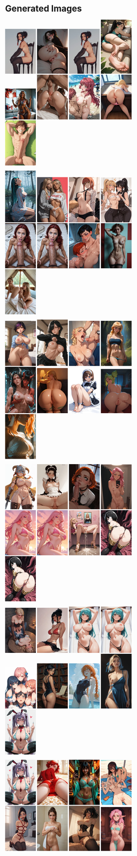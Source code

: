 # Generated Images



<img src="2025_10_09_01_thumb.webp" width="100"/> <img src="2025_10_09_02_thumb.webp" width="100"/> <img src="2025_10_09_03_thumb.webp" width="100"/> <img src="2025_10_09_04_thumb.webp" width="100"/> <img src="2025_10_09_05_thumb.webp" width="100"/> <img src="2025_10_09_06_thumb.webp" width="100"/> <img src="2025_10_09_07_thumb.webp" width="100"/> <img src="2025_10_09_08_thumb.webp" width="100"/> <img src="2025_10_09_09_thumb.webp" width="100"/>

<img src="2025_10_09_10_thumb.webp" width="100"/> <img src="2025_10_09_11_thumb.webp" width="100"/> <img src="2025_10_09_12_thumb.webp" width="100"/> <img src="2025_10_09_13_thumb.webp" width="100"/> <img src="2025_10_09_14_thumb.webp" width="100"/> <img src="2025_10_09_15_thumb.webp" width="100"/> <img src="2025_10_09_16_thumb.webp" width="100"/> <img src="2025_10_09_17_thumb.webp" width="100"/> <img src="2025_10_09_18_thumb.webp" width="100"/>

<img src="2025_10_09_19_thumb.webp" width="100"/> <img src="2025_10_09_20_thumb.webp" width="100"/> <img src="2025_10_09_21_thumb.webp" width="100"/> <img src="2025_10_09_22_thumb.webp" width="100"/> <img src="2025_10_09_23_thumb.webp" width="100"/> <img src="2025_10_09_24_thumb.webp" width="100"/> <img src="2025_10_09_25_thumb.webp" width="100"/> <img src="2025_10_09_26_thumb.webp" width="100"/> <img src="2025_10_09_27_thumb.webp" width="100"/>

<img src="2025_10_09_28_thumb.webp" width="100"/> <img src="2025_10_09_29_thumb.webp" width="100"/> <img src="2025_10_09_30_thumb.webp" width="100"/> <img src="2025_10_09_31_thumb.webp" width="100"/> <img src="2025_10_09_32_thumb.webp" width="100"/> <img src="2025_10_09_33_thumb.webp" width="100"/> <img src="2025_10_09_34_thumb.webp" width="100"/> <img src="2025_10_09_35_thumb.webp" width="100"/> <img src="2025_10_09_36_thumb.webp" width="100"/>

<img src="2025_10_09_37_thumb.webp" width="100"/> <img src="2025_10_09_38_thumb.webp" width="100"/> <img src="2025_10_09_39_thumb.webp" width="100"/> <img src="2025_10_09_40_thumb.webp" width="100"/> <img src="2025_10_09_41_thumb.webp" width="100"/> <img src="2025_10_09_42_thumb.webp" width="100"/> <img src="2025_10_09_43_thumb.webp" width="100"/> <img src="2025_10_09_44_thumb.webp" width="100"/> <img src="2025_10_09_45_thumb.webp" width="100"/>

<img src="2025_10_09_46_thumb.webp" width="100"/> <img src="2025_10_09_47_thumb.webp" width="100"/> <img src="2025_10_09_48_thumb.webp" width="100"/> <img src="2025_10_09_49_thumb.webp" width="100"/> <img src="2025_10_09_50_thumb.webp" width="100"/> <img src="2025_10_09_51_thumb.webp" width="100"/> <img src="2025_10_09_52_thumb.webp" width="100"/> <img src="2025_10_09_53_thumb.webp" width="100"/>